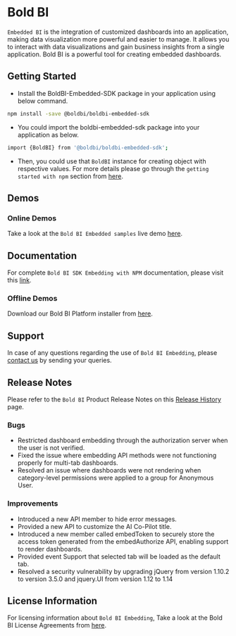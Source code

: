 # Bold BI

`Embedded BI` is the integration of customized dashboards into an application, making data visualization more powerful and easier to manage. It allows you to interact with data visualizations and gain business insights from a single application. Bold BI is a powerful tool for creating embedded dashboards.

## Getting Started

* Install the BoldBI-Embedded-SDK package in your application using below command.

```bash
npm install -save @boldbi/boldbi-embedded-sdk
```

* You could import the boldbi-embedded-sdk package into your application as below.

```bash
import {BoldBI} from '@boldbi/boldbi-embedded-sdk';
```

* Then, you could use that `BoldBI` instance for creating object with respective values. For more details please go through the `getting started with npm` section from [here](https://help.boldbi.com/embedding-options/embedding-using-npm-package/#create-bold-bi-instance?utm_source=github&utm_medium=backlinks).

## Demos

### Online Demos

Take a look at the `Bold BI Embedded samples` live demo [here](https://samples.boldbi.com/embed?utm_source=github&utm_medium=backlinks).

## Documentation

For complete `Bold BI SDK Embedding with NPM` documentation, please visit this [link](https://help.boldbi.com/embedding-options/embedding-using-npm-package/?utm_source=github&utm_medium=backlinks).

### Offline Demos

Download our Bold BI Platform installer from [here](https://www.boldbi.com/account?utm_source=github&utm_medium=backlinks).

## Support

In case of any questions regarding the use of `Bold BI Embedding`, please [contact us](mailto:support@boldbi.com) by sending your queries.

## Release Notes

Please refer to the `Bold BI` Product Release Notes on this [Release History](https://www.boldbi.com/release-history/?utm_source=github&utm_medium=backlinks) page.

### Bugs

* Restricted dashboard embedding through the authorization server when the user is not verified.
* Fixed the issue where embedding API methods were not functioning properly for multi-tab dashboards.
* Resolved an issue where dashboards were not rendering when category-level permissions were applied to a group for Anonymous User.

### Improvements

* Introduced a new API member to hide error messages.
* Provided a new API to customize the AI Co-Pilot title.
* Introduced a new member called embedToken to securely store the access token generated from the embedAuthorize API, enabling support to render dashboards.
* Provided event Support that selected tab will be loaded as the default tab.
* Resolved a security vulnerability by upgrading jQuery from version 1.10.2 to version 3.5.0 and jquery.UI from version 1.12 to 1.14

## License Information

For licensing information about `Bold BI Embedding`, Take a look at the Bold BI License Agreements from [here](https://www.boldbi.com/terms-of-use?utm_source=github&utm_medium=backlinks).
